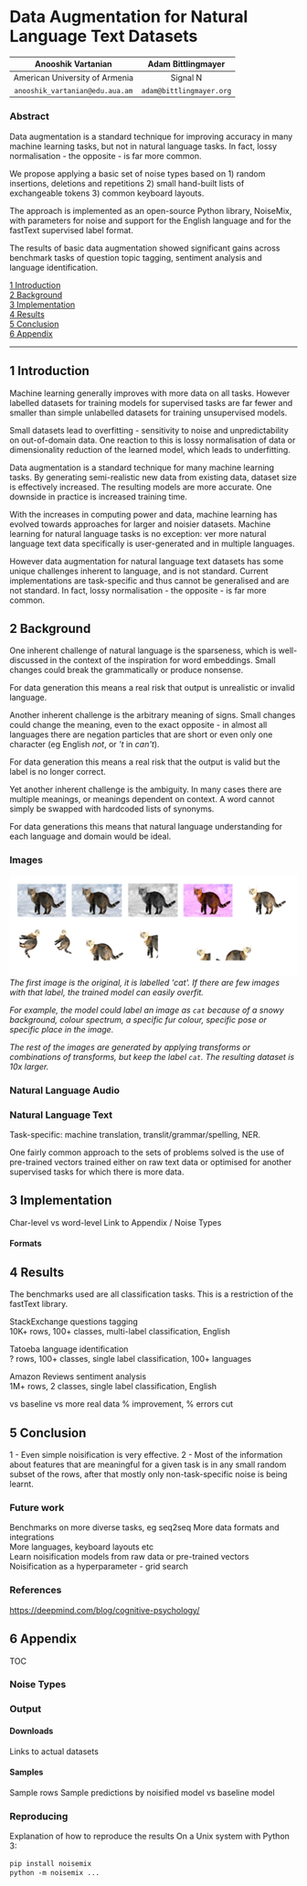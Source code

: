 # Data Augmentation for Natural Language Text Datasets

| Anooshik Vartanian                | Adam Bittlingmayer             
| :--------------------------------:|:--------------------------:
| American University of Armenia    | Signal N
| ` anooshik_vartanian@edu.aua.am ` | ` adam@bittlingmayer.org `


### Abstract

Data augmentation is a standard technique for improving accuracy in many machine learning tasks, but not in natural language tasks.  In fact, lossy normalisation - the opposite - is far more common.

We propose applying a basic set of noise types based on 1) random insertions, deletions and repetitions 2) small hand-built lists of exchangeable tokens 3) common keyboard layouts.

The approach is implemented as an open-source Python library, NoiseMix, with parameters for noise and support for the English language and for the fastText supervised label format.

The results of basic data augmentation showed significant gains across benchmark tasks of question topic tagging, sentiment analysis and language identification.

[1 Introduction](#introduction)  
[2 Background](#background)  
[3 Implementation](#implementation)  
[4 Results](#results)  
[5 Conclusion](#conclusion)  
[6 Appendix](#appendix)  

---

## 1 Introduction

Machine learning generally improves with more data on all tasks.  However labelled datasets for training models for supervised tasks are far fewer and smaller than simple unlabelled datasets for training unsupervised models.

Small datasets lead to overfitting - sensitivity to noise and unpredictability on out-of-domain data.  One reaction to this is lossy normalisation of data or dimensionality reduction of the learned model, which leads to underfitting.

Data augmentation is a standard technique for many machine learning tasks.  By generating semi-realistic new data from existing data, dataset size is effectively increased.  The resulting models are more accurate.  One downside in practice is increased training time.

With the increases in computing power and data, machine learning has evolved towards approaches for larger and noisier datasets.  Machine learning for natural language tasks is no exception: ver more natural language text data specifically is user-generated and in multiple languages.

However data augmentation for natural language text datasets has some unique challenges inherent to language, and is not standard.  Current implementations are task-specific and thus cannot be generalised and are not standard.  In fact, lossy normalisation - the opposite - is far more common.

## 2 Background

One inherent challenge of natural language is the sparseness, which is well-discussed in the context of the inspiration for word embeddings.  Small changes could break the grammatically or produce nonsense.

For data generation this means a real risk that output is unrealistic or invalid language.

Another inherent challenge is the arbitrary  meaning of signs.  Small changes could change the meaning, even to the exact opposite - in almost all languages there are negation particles that are short or even only one character (eg English *not*, or *'t* in *can't*).

For data generation this means a real risk that the output is valid but the label is no longer correct.

Yet another inherent challenge is the ambiguity.  In many cases there are multiple meanings, or meanings dependent on context.  A word cannot simply be swapped with hardcoded lists of synonyms.

For data generations this means that natural language understanding for each language and domain would be ideal.

### Images
![alt text](cats.png)
*The first image is the original, it is labelled 'cat'.  If there are few images with that label, the trained model can easily overfit.*

*For example, the model could label an image as `cat` because of a snowy background, colour spectrum, a specific fur colour, specific pose or specific place in the image.*

*The rest of the images are generated by applying transforms or combinations of transforms, but keep the label `cat`.  The resulting dataset is 10x larger.*

### Natural Language Audio

### Natural Language Text

Task-specific: machine translation, translit/grammar/spelling, NER.

One fairly common approach to the sets of problems solved is the use of pre-trained vectors trained either on raw text data or optimised for another supervised tasks for which there is more data.

## 3 Implementation
Char-level vs word-level
Link to Appendix / Noise Types

#### Formats

## 4 Results

The benchmarks used are all classification tasks.  This is a restriction of the fastText library.

StackExchange questions tagging  
10K+ rows, 100+ classes, multi-label classification, English

Tatoeba language identification  
? rows, 100+ classes, single label classification, 100+ languages

Amazon Reviews sentiment analysis  
1M+ rows, 2 classes, single label classification, English

vs baseline
vs more real data
% improvement, % errors cut

## 5 Conclusion

1 - Even simple noisification is very effective.
2 - Most of the information about features that are meaningful for a given task is in any small random subset of the rows, after that mostly only non-task-specific noise is being learnt.


### Future work
Benchmarks on more diverse tasks, eg seq2seq
More data formats and integrations  
More languages, keyboard layouts etc  
Learn noisification models from raw data or pre-trained vectors  
Noisification as a hyperparameter - grid search  

### References

https://deepmind.com/blog/cognitive-psychology/

## 6 Appendix

TOC

### Noise Types

### Output

#### Downloads
Links to actual datasets

#### Samples
Sample rows
Sample predictions by noisified model vs baseline model

### Reproducing
Explanation of how to reproduce the results
On a Unix system with Python 3:
```
pip install noisemix
python -m noisemix ...
```
